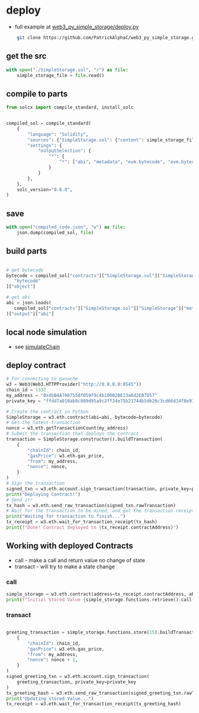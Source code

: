 # deploy

* full example at [web3_py_simple_storage/deploy.py ](./web3_py_simple_storage/deploy.py)

```bash
    git clone https://github.com/PatrickAlphaC/web3_py_simple_storage.git  
```

## get the src

```python
with open("./SimpleStorage.sol", "r") as file:
    simple_storage_file = file.read()
```

## compile to parts

```python
from solcx import compile_standard, install_solc


compiled_sol = compile_standard(
    {
        "language": "Solidity",
        "sources": {"SimpleStorage.sol": {"content": simple_storage_file}},
        "settings": {
            "outputSelection": {
                "*": {
                    "*": ["abi", "metadata", "evm.bytecode", "evm.bytecode.sourceMap"]
                }
            }
        },
    },
    solc_version="0.6.0",
)
```

## save

```python
with open("compiled_code.json", "w") as file:
    json.dump(compiled_sol, file)
```

## build parts

 ```python

# get bytecode
bytecode = compiled_sol["contracts"]["SimpleStorage.sol"]["SimpleStorage"]["evm"][
    "bytecode"
]["object"]

# get abi
abi = json.loads(
    compiled_sol["contracts"]["SimpleStorage.sol"]["SimpleStorage"]["metadata"]
)["output"]["abi"]

 ```

## local node simulation

* see [simulateChain](simulateChain.md)

## deploy contract

```python
# For connecting to ganache
w3 = Web3(Web3.HTTPProvider("http://0.0.0.0:8545"))
chain_id = 1337
my_address = "0xdbB4A708755dfD59f9c4b100B2BE23a6d2EB7D57"
private_key = "ffdd7a010ab8c089d95a9c2ff24e75b21744b5db26c3cd66d14f8e91c46afcc4"

# Create the contract in Python
SimpleStorage = w3.eth.contract(abi=abi, bytecode=bytecode)
# Get the latest transaction
nonce = w3.eth.getTransactionCount(my_address)
# Submit the transaction that deploys the contract
transaction = SimpleStorage.constructor().buildTransaction(
    {
        "chainId": chain_id,
        "gasPrice": w3.eth.gas_price,
        "from": my_address,
        "nonce": nonce,
    }
)
# Sign the transaction
signed_txn = w3.eth.account.sign_transaction(transaction, private_key=private_key)
print("Deploying Contract!")
# Send it!
tx_hash = w3.eth.send_raw_transaction(signed_txn.rawTransaction)
# Wait for the transaction to be mined, and get the transaction receipt
print("Waiting for transaction to finish...")
tx_receipt = w3.eth.wait_for_transaction_receipt(tx_hash)
print(f"Done! Contract deployed to {tx_receipt.contractAddress}")


```



## Working with deployed Contracts
* call - make a call and return value no change of state
* transact - will try to make a state change
### call

```python
simple_storage = w3.eth.contract(address=tx_receipt.contractAddress, abi=abi)
print(f"Initial Stored Value {simple_storage.functions.retrieve().call()}")
```

### transact

```python

greeting_transaction = simple_storage.functions.store(15).buildTransaction(
    {
        "chainId": chain_id,
        "gasPrice": w3.eth.gas_price,
        "from": my_address,
        "nonce": nonce + 1,
    }
)
signed_greeting_txn = w3.eth.account.sign_transaction(
    greeting_transaction, private_key=private_key
)
tx_greeting_hash = w3.eth.send_raw_transaction(signed_greeting_txn.rawTransaction)
print("Updating stored Value...")
tx_receipt = w3.eth.wait_for_transaction_receipt(tx_greeting_hash)

```